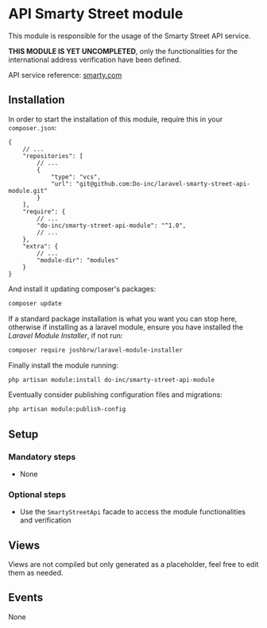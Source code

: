 # API Smarty Street module

This module is responsible for the usage of the Smarty Street API service.

**THIS MODULE IS YET UNCOMPLETED**, 
only the functionalities for the international address verification have been defined.

API service reference:
[smarty.com](https://www.smarty.com/)

## Installation

In order to start the installation of this module, require this in your `composer.json`:
```json5
{
    // ...
    "repositories": [
        // ...
        {
            "type": "vcs",
            "url": "git@github.com:Do-inc/laravel-smarty-street-api-module.git"
        }
    ],
    "require": {
        // ...
        "do-inc/smarty-street-api-module": "^1.0",
        // ...
    },
    "extra": {
        // ...
        "module-dir": "modules"
    }
}
```

And install it updating composer's packages:
```bash
composer update
```

If a standard package installation is what you want you can stop here, otherwise if installing as a laravel module,
ensure you have installed the _Laravel Module Installer_, if not run:
```bash
composer require joshbrw/laravel-module-installer
```

Finally install the module running:
```bash
php artisan module:install do-inc/smarty-street-api-module
```

Eventually consider publishing configuration files and migrations:
```bash
php artisan module:publish-config
```

## Setup
### Mandatory steps
* None

### Optional steps
* Use the `SmartyStreetApi` facade to access the module functionalities and verification

## Views
Views are not compiled but only generated as a placeholder, feel free to edit them as needed.

## Events
None

